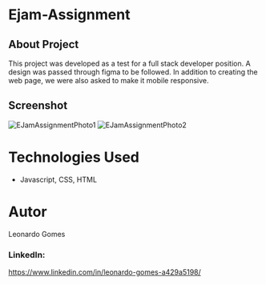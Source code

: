 # Ejam-Assignment

## About Project

This project was developed as a test for a full stack developer position.
A design was passed through figma to be followed.
In addition to creating the web page, we were also asked to make it mobile responsive.

## Screenshot
![EJamAssignmentPhoto1](https://github.com/leonardojcpg/EJamAssignment/assets/102674410/71ae1ba8-725a-4a7d-8335-3bce88a04834)
![EJamAssignmentPhoto2](https://github.com/leonardojcpg/EJamAssignment/assets/102674410/4e359064-c993-4611-985d-53e080644e92)


# Technologies Used
- Javascript, CSS, HTML

# Autor
Leonardo Gomes

### LinkedIn:
https://www.linkedin.com/in/leonardo-gomes-a429a5198/

